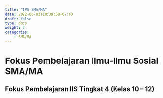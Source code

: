 ```yaml
---
title: "IPS SMA/MA"
date: 2022-06-03T10:39:58+07:00
draft: false
type: docs
weight: 3
categories:
    - SMA/MA
---
```

# Fokus Pembelajaran Ilmu-Ilmu Sosial SMA/MA
## Fokus Pembelajaran IIS Tingkat 4 (Kelas 10 – 12)

